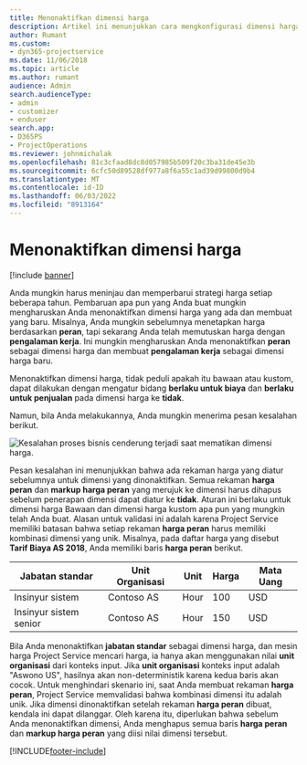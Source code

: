 ```yaml
---
title: Menonaktifkan dimensi harga
description: Artikel ini menunjukkan cara mengkonfigurasi dimensi harga dalam solusi Project Service.
author: Rumant
ms.custom:
- dyn365-projectservice
ms.date: 11/06/2018
ms.topic: article
ms.author: rumant
audience: Admin
search.audienceType:
- admin
- customizer
- enduser
search.app:
- D365PS
- ProjectOperations
ms.reviewer: johnmichalak
ms.openlocfilehash: 81c3cfaad8dc8d057985b509f20c3ba31de45e3b
ms.sourcegitcommit: 6cfc50d89528df977a8f6a55c1ad39d99800d9b4
ms.translationtype: MT
ms.contentlocale: id-ID
ms.lasthandoff: 06/03/2022
ms.locfileid: "8913164"
---
```

# <a name="turn-off-a-pricing-dimension"></a>Menonaktifkan dimensi harga

[!include [banner](../includes/psa-now-project-operations.md)]

Anda mungkin harus meninjau dan memperbarui strategi harga setiap beberapa tahun. Pembaruan apa pun yang Anda buat mungkin mengharuskan Anda menonaktifkan dimensi harga yang ada dan membuat yang baru. Misalnya, Anda mungkin sebelumnya menetapkan harga berdasarkan **peran**, tapi sekarang Anda telah memutuskan harga dengan **pengalaman kerja**. Ini mungkin mengharuskan Anda menonaktifkan **peran** sebagai dimensi harga dan membuat **pengalaman kerja** sebagai dimensi harga baru. 

Menonaktifkan dimensi harga, tidak peduli apakah itu bawaan atau kustom, dapat dilakukan dengan mengatur bidang **berlaku untuk biaya** dan **berlaku untuk penjualan** pada dimensi harga ke **tidak**.

Namun, bila Anda melakukannya, Anda mungkin menerima pesan kesalahan berikut.

![Kesalahan proses bisnis cenderung terjadi saat mematikan dimensi harga.](media/Business-Process-Error.png)


Pesan kesalahan ini menunjukkan bahwa ada rekaman harga yang diatur sebelumnya untuk dimensi yang dinonaktifkan. Semua rekaman **harga peran** dan **markup harga peran** yang merujuk ke dimensi harus dihapus sebelum penerapan dimensi dapat diatur ke **tidak**. Aturan ini berlaku untuk dimensi harga Bawaan dan dimensi harga kustom apa pun yang mungkin telah Anda buat. Alasan untuk validasi ini adalah karena Project Service memiliki batasan bahwa setiap rekaman **harga peran** harus memiliki kombinasi dimensi yang unik. Misalnya, pada daftar harga yang disebut **Tarif Biaya AS 2018**, Anda memiliki baris **harga peran** berikut. 

| Jabatan standar         | Unit Organisasi    |Unit   |Harga  |Mata Uang  |
| -----------------------|-------------|-------|-------|----------|
| Insinyur sistem|Contoso AS|Hour| 100|USD|
| Insinyur sistem senior|Contoso AS|Hour| 150| USD|


Bila Anda menonaktifkan **jabatan standar** sebagai dimensi harga, dan mesin harga Project Service mencari harga, ia hanya akan menggunakan nilai **unit organisasi** dari konteks input. Jika **unit organisasi** konteks input adalah "Aswono US", hasilnya akan non-deterministik karena kedua baris akan cocok. Untuk menghindari skenario ini, saat Anda membuat rekaman **harga peran**, Project Service memvalidasi bahwa kombinasi dimensi itu adalah unik. Jika dimensi dinonaktifkan setelah rekaman **harga peran** dibuat, kendala ini dapat dilanggar. Oleh karena itu, diperlukan bahwa sebelum Anda menonaktifkan dimensi, Anda menghapus semua baris **harga peran** dan **markup harga peran** yang diisi nilai dimensi tersebut.



[!INCLUDE[footer-include](../includes/footer-banner.md)]
